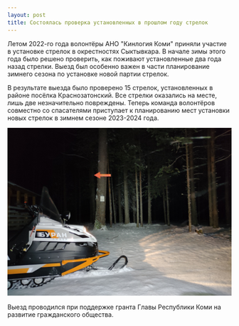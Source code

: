 ```yaml
---
layout: post
title: Состоялась проверка установленных в прошлом году стрелок
---
```


Летом 2022-го года волонтёры АНО "Кинлогия Коми" приняли участие в установке стрелок в окрестностях Сыктывкара. В начале зимы этого года было решено проверить, как поживают установленные два года назад стрелки. Выезд был особенно важен в части планирование зимнего сезона по установке новой партии стрелок.

В результате выезда было проверено 15 стрелок, установленных в районе посёлка Краснозатонский. Все стрелки оказались на месте, лишь две незначительно повреждены. Теперь команда волонтёров совместно со спасателями приступает к планированию мест установки новых стрелок в зимнем сезоне 2023-2024 года.

![Выезд на проверку стрелок](/images/strelki_cleck_2023.jpg)

Выезд проводился при поддержке гранта Главы Республики Коми на развитие гражданского общества.
